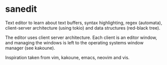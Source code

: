 # sanedit

Text editor to learn about text buffers, syntax highlighting, regex (automata),
client-server architecture (using tokio) and data structures (red-black tree).

The editor uses client server architecture. Each client is an editor window, and
managing the windows is left to the operating systems window manager (see
kakoune).

Inspiration taken from vim, kakoune, emacs, neovim and vis.
